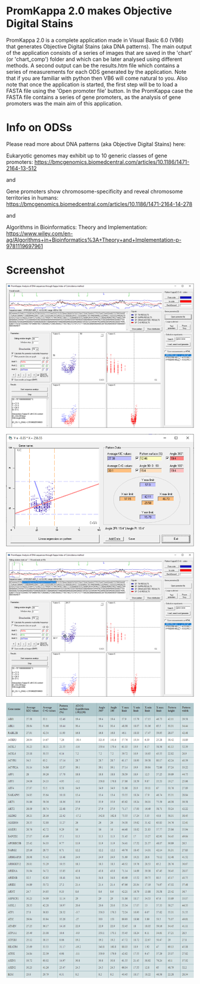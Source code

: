 # PromKappa 2.0 makes Objective Digital Stains
PromKappa 2.0 is a complete application made in Visual Basic 6.0 (VB6) that generates Objective Digital Stains (aka DNA patterns). The main output of the application consists of a series of images that are saved in the 'chart' (or 'chart_comp') folder and which can be later analysed using different methods. A second output can be the results.htm file which contains a series of measurements for each ODS generated by the application. Note that if you are familiar with python then VB6 will come natural to you. Also note that once the application is started, the first step will be to load a FASTA file using the 'Open promoter file' button. In the PromKappa case the FASTA file contains a series of gene promoters, as the analysis of gene promoters was the main aim of this application.

# Info on ODSs
 Please read more about DNA patterns (aka Objective Digital Stains) here:
 
 Eukaryotic genomes may exhibit up to 10 generic classes of gene promoters: 
 https://bmcgenomics.biomedcentral.com/articles/10.1186/1471-2164-13-512
 
 and 
 
 Gene promoters show chromosome-specificity and reveal chromosome territories in humans:
 https://bmcgenomics.biomedcentral.com/articles/10.1186/1471-2164-14-278
 
 and
 
 Algorithms in Bioinformatics: Theory and Implementation:
 https://www.wiley.com/en-ag/Algorithms+in+Bioinformatics%3A+Theory+and+Implementation-p-9781119697961
 
# Screenshot

![screenshot](https://github.com/Gagniuc/PromKappa-2.0-makes-Objective-Digital-Stains/blob/main/img/PromKappa%202.0%20Objective%20Digital%20Stain%20(1).PNG)

![screenshot](https://github.com/Gagniuc/PromKappa-2.0-makes-Objective-Digital-Stains/blob/main/img/PromKappa%202.0%20Objective%20Digital%20Stain%20(2).PNG)

![screenshot](https://github.com/Gagniuc/PromKappa-2.0-makes-Objective-Digital-Stains/blob/main/img/PromKappa%202.0%20Objective%20Digital%20Stain%20(3).PNG)

![screenshot](https://github.com/Gagniuc/PromKappa-2.0-makes-Objective-Digital-Stains/blob/main/img/PromKappa%202.0%20Objective%20Digital%20Stain%20(4).PNG)
